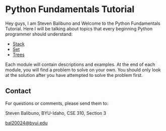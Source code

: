 # Python Fundamentals Tutorial

Hey guys, I am Steven Balibuno and Welcome to the Python Fundamentals Tutorial. Here I will be talking about topics that every beginning Python programmer should understand:

- [Stack](stack.md)
- [Set](SETS.md)
- [Trees](trees.md)

Each module will contain descriptions and examples.  At the end of each module, you will find a problem to solve on your own.  You should only look at the solution after you have attempted to solve the problem first.

## Contact

For questions or comments, please send them to:

Steven Balibuno, BYU-Idaho, CSE 310, Section 3

 bal20024@byui.edu
